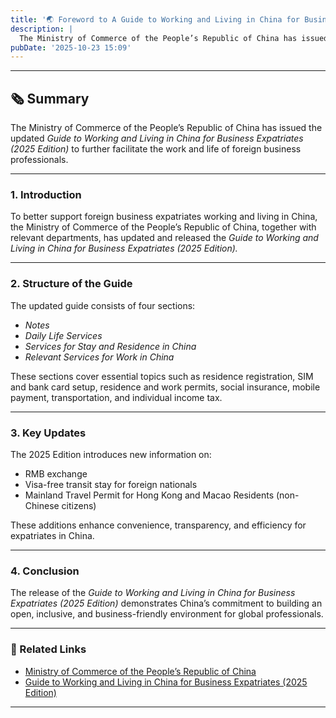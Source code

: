 ```yaml
---
title: '🌏 Foreword to A Guide to Working and Living in China for Business Expatriates (2025 Edition)'
description: |
  The Ministry of Commerce of the People’s Republic of China has issued the updated *Guide to Working and Living in China for Business Expatriates (2025 Edition) to further facilitate the work and life of foreign business professionals. 
pubDate: '2025-10-23 15:09'
---
```


---

## 🗞️ Summary

The Ministry of Commerce of the People’s Republic of China has issued the updated *Guide to Working and Living in China
for Business Expatriates (2025 Edition)* to further facilitate the work and life of foreign business professionals.

---

### 1. Introduction

To better support foreign business expatriates working and living in China, the Ministry of Commerce of the People’s
Republic of China, together with relevant departments, has updated and released the *Guide to Working and Living in
China for Business Expatriates (2025 Edition).*

---

### 2. Structure of the Guide

The updated guide consists of four sections:

- *Notes*
- *Daily Life Services*
- *Services for Stay and Residence in China*
- *Relevant Services for Work in China*

These sections cover essential topics such as residence registration, SIM and bank card setup, residence and work
permits, social insurance, mobile payment, transportation, and individual income tax.


---

### 3. Key Updates

The 2025 Edition introduces new information on:

- RMB exchange
- Visa-free transit stay for foreign nationals
- Mainland Travel Permit for Hong Kong and Macao Residents (non-Chinese citizens)

These additions enhance convenience, transparency, and efficiency for expatriates in China.


---

### 4. Conclusion

The release of the *Guide to Working and Living in China for Business Expatriates (2025 Edition)* demonstrates China’s
commitment to building an open, inclusive, and business-friendly environment for global professionals.

---

### 🔗 Related Links

- [Ministry of Commerce of the People’s Republic of China](https://wzs.mofcom.gov.cn/zcfb/art/2025/art_c82dde78aadb405e8e55e4a73dcf468c.html)
- [Guide to Working and Living in China for Business Expatriates (2025 Edition)](https://wzs.mofcom.gov.cn/cms_files/filemanager/195082220/attach/20255/3f2d1fde854b47f0a37a15188a3a2f73.pdf)

---
